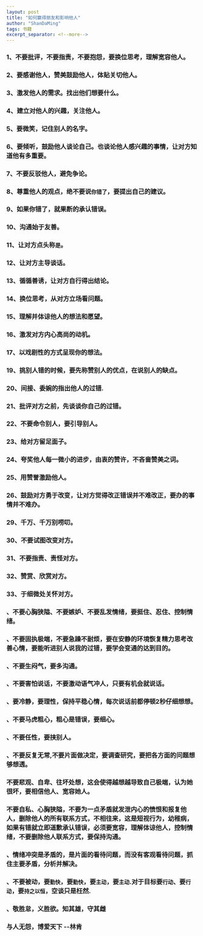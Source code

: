 ```yaml
---
layout: post
title: "如何赢得朋友和影响他人"
author: "ShanDaMing"
tags: 书籍
excerpt_separator: <!--more-->
---
```


### 1、不要批评，不要指责，不要抱怨，要换位思考，理解宽容他人。<!--more-->

### 2、要感谢他人，赞美鼓励他人，体贴关切他人。

### 3、激发他人的需求。找出他们想要什么。

### 4、建立对他人的兴趣，关注他人。

### 5、要微笑，记住别人的名字。

### 6、要倾听，鼓励他人谈论自己。也谈论他人感兴趣的事情，让对方知道他有多重要。

### 7、不要反驳他人，避免争论。

### 8、尊重他人的观点，绝不要说`你错了`，要提出自己的建议。

### 9、如果你错了，就果断的承认错误。

### 10、沟通始于友善。

### 11、让对方点头称`是`。

### 12、让对方主导谈话。

### 13、循循善诱，让对方自行得出结论。

### 14、换位思考，从对方立场看问题。

### 15、理解并体谅他人的想法和愿望。

### 16、激发对方内心高尚的动机。

### 17、以戏剧性的方式呈现你的想法。

### 19、挑别人错的时候，要先称赞别人的优点，在说别人的缺点。

### 20、间接、委婉的指出他人的过错.

### 21、批评对方之前，先谈谈你自己的过错。

### 22、不要命令别人，要引导别人。

### 23、给对方留足面子。

### 24、夸奖他人每一微小的进步，由衷的赞许，不吝啬赞美之词。

### 25、用赞誉激励他人。

### 26、鼓励对方勇于改变，让对方觉得改正错误并不难改正，要办的事情并不难办。

### 29、千万、千万别唠叨。

### 30、不要试图改变对方。

### 31、不要指责、责怪对方。

### 32、赞赏、欣赏对方。

### 33、于细微处关怀对方。

### 、不要心胸狭隘、不要嫉妒、不要乱发情绪，要挺住、忍住、控制情绪。

### 、不要固执极端，不要急躁不耐烦，要在安静的环境恢复精力思考改善心情，要能听进别人说我的过错，要学会变通的达到目的。

### 、不要生闷气，要多沟通。

### 、不要害怕说话，不要激动语气冲人，只要有机会就说话。

### 、要冷静，要理性，保持平稳心情，每次说话前都停顿2秒仔细想想。

### 、不要马虎粗心，粗心是错误，要细心。

### 、不要任性，要挟别人。

### 、不要反复无常,不要片面做决定，要调查研究，要把各方面的问题想够想透。

### 不要悲观、自卑、往坏处想，这会使得越想越导致自己极端，认为她很坏，要相信他人、宽容她人。

### 不要自私、心胸狭隘，不要为一点矛盾就发泄内心的愤恨和报复他人，删除他人的所有联系方式，不相往来，这是短视行为，幼稚病，如果有错就立即道歉承认错误，必须要宽容，理解体谅他人，控制情绪，不要删除他人联系方式，要保持沟通。

### 、情绪冲突是矛盾的，是片面的看待问题，而没有客观看待问题，抓住主要矛盾，分析并解决。

### 、不要被动，要`勤快`，要`勤快`，要`主动`，要`主动`.对于目标要`行动`、要`行动`，要`持之以恒`，空谈只是枉然.

### 、敬胜怠，义胜欲。知其雄，守其雌

### 与人无怨，博爱天下	--林肯
